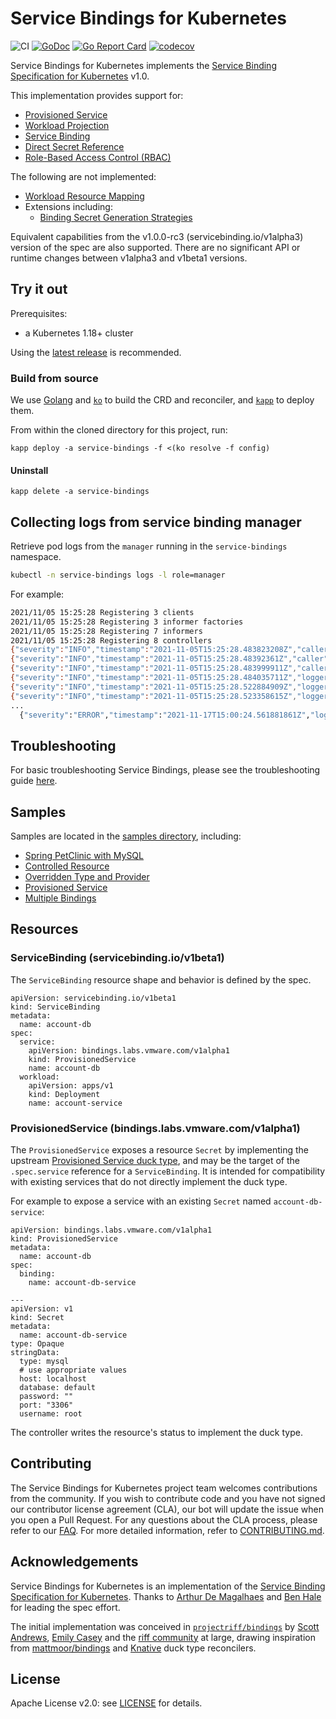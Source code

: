 
# Service Bindings for Kubernetes

![CI](https://github.com/vmware-tanzu/servicebinding/workflows/CI/badge.svg?branch=main)
[![GoDoc](https://godoc.org/github.com/vmware-tanzu/servicebinding?status.svg)](https://godoc.org/github.com/vmware-tanzu/servicebinding)
[![Go Report Card](https://goreportcard.com/badge/github.com/vmware-tanzu/servicebinding)](https://goreportcard.com/report/github.com/vmware-tanzu/servicebinding)
[![codecov](https://codecov.io/gh/vmware-tanzu/servicebinding/branch/main/graph/badge.svg)](https://codecov.io/gh/vmware-tanzu/servicebinding)


Service Bindings for Kubernetes implements the [Service Binding Specification for Kubernetes](https://servicebinding.io/) v1.0.

This implementation provides support for:
- [Provisioned Service](https://github.com/servicebinding/spec/tree/v1.0.0#provisioned-service)
- [Workload Projection](https://github.com/servicebinding/spec/tree/v1.0.0#workload-projection)
- [Service Binding](https://github.com/servicebinding/spec/tree/v1.0.0#service-binding)
- [Direct Secret Reference](https://github.com/servicebinding/spec/tree/v1.0.0#direct-secret-reference)
- [Role-Based Access Control (RBAC)](https://github.com/servicebinding/spec/tree/v1.0.0#role-based-access-control-rbac)

The following are not implemented:
- [Workload Resource Mapping](https://github.com/servicebinding/spec/tree/v1.0.0#workload-resource-mapping)
- Extensions including:
  - [Binding Secret Generation Strategies](https://github.com/servicebinding/spec/blob/v1.0.0/extensions/secret-generation.md)

Equivalent capabilities from the v1.0.0-rc3 (servicebinding.io/v1alpha3) version of the spec are also supported. There are no significant API or runtime changes between v1alpha3 and v1beta1 versions.

## Try it out

Prerequisites:
- a Kubernetes 1.18+ cluster

Using the [latest release](https://github.com/vmware-tanzu/servicebinding/releases/latest) is recommended.

### Build from source

We use [Golang](https://golang.org) and [`ko`](https://github.com/google/ko) to build the CRD and reconciler, and [`kapp`](https://get-kapp.io) to deploy them.

From within the cloned directory for this project, run:

```
kapp deploy -a service-bindings -f <(ko resolve -f config)
```

#### Uninstall

```
kapp delete -a service-bindings
```

## Collecting logs from service binding manager

Retrieve pod logs from the `manager` running in the `service-bindings` namespace.

  ```bash
  kubectl -n service-bindings logs -l role=manager
  ```

For example:

  ```bash
  2021/11/05 15:25:28 Registering 3 clients
  2021/11/05 15:25:28 Registering 3 informer factories
  2021/11/05 15:25:28 Registering 7 informers
  2021/11/05 15:25:28 Registering 8 controllers
  {"severity":"INFO","timestamp":"2021-11-05T15:25:28.483823208Z","caller":"logging/config.go:116","message":"Successfully created the logger."}
  {"severity":"INFO","timestamp":"2021-11-05T15:25:28.48392361Z","caller":"logging/config.go:117","message":"Logging level set to: info"}
  {"severity":"INFO","timestamp":"2021-11-05T15:25:28.483999911Z","caller":"logging/config.go:79","message":"Fetch GitHub commit ID from kodata failed","error":"open /var/run/ko/HEAD: no such file or directory"}
  {"severity":"INFO","timestamp":"2021-11-05T15:25:28.484035711Z","logger":"webhook","caller":"profiling/server.go:64","message":"Profiling enabled: false"}
  {"severity":"INFO","timestamp":"2021-11-05T15:25:28.522884909Z","logger":"webhook","caller":"leaderelection/context.go:46","message":"Running with Standard leader election"}
  {"severity":"INFO","timestamp":"2021-11-05T15:25:28.523358615Z","logger":"webhook","caller":"provisionedservice/controller.go:31","message":"Setting up event handlers."}
  ...
    {"severity":"ERROR","timestamp":"2021-11-17T15:00:24.561881861Z","logger":"webhook","caller":"controller/controller.go:548","message":"Reconcile error","duration":"167.902µs","error":"deployments.apps \"spring-petclinic\" not found","stacktrace":"knative.dev/pkg/controller.(*Impl).handleErr\n\tknative.dev/pkg@v0.0.0-20210331065221-952fdd90dbb0/controller/controller.go:548\nknative.dev/pkg/controller.(*Impl).processNextWorkItem\n\tknative.dev/pkg@v0.0.0-20210331065221-952fdd90dbb0/controller/controller.go:531\nknative.dev/pkg/controller.(*Impl).RunContext.func3\n\tknative.dev/pkg@v0.0.0-20210331065221-952fdd90dbb0/controller/controller.go:468"}
  ```

## Troubleshooting

For basic troubleshooting Service Bindings, please see the troubleshooting guide [here](./docs/troubleshooting.md).

## Samples

Samples are located in the [samples directory](./samples), including:

- [Spring PetClinic with MySQL](./samples/spring-petclinic)
- [Controlled Resource](./samples/controlled-resource)
- [Overridden Type and Provider](./samples/overridden-type-provider)
- [Provisioned Service](./samples/provisioned-service)
- [Multiple Bindings](./samples/multi-binding)

## Resources

### ServiceBinding (servicebinding.io/v1beta1)

The `ServiceBinding` resource shape and behavior is defined by the spec.

```
apiVersion: servicebinding.io/v1beta1
kind: ServiceBinding
metadata:
  name: account-db
spec:
  service:
    apiVersion: bindings.labs.vmware.com/v1alpha1
    kind: ProvisionedService
    name: account-db
  workload:
    apiVersion: apps/v1
    kind: Deployment
    name: account-service
```

### ProvisionedService (bindings.labs.vmware.com/v1alpha1)

The `ProvisionedService` exposes a resource `Secret` by implementing the upstream [Provisioned Service duck type](https://github.com/k8s-service-bindings/spec#provisioned-service), and may be the target of the `.spec.service` reference for a `ServiceBinding`. It is intended for compatibility with existing services that do not directly implement the duck type.

For example to expose a service with an existing `Secret` named `account-db-service`:

```
apiVersion: bindings.labs.vmware.com/v1alpha1
kind: ProvisionedService
metadata:
  name: account-db
spec:
  binding:
    name: account-db-service

---
apiVersion: v1
kind: Secret
metadata:
  name: account-db-service
type: Opaque
stringData:
  type: mysql
  # use appropriate values
  host: localhost
  database: default
  password: ""
  port: "3306"
  username: root
```

The controller writes the resource's status to implement the duck type.

## Contributing

The Service Bindings for Kubernetes project team welcomes contributions from the community. If you wish to contribute code and you have not signed our contributor license agreement (CLA), our bot will update the issue when you open a Pull Request. For any questions about the CLA process, please refer to our [FAQ](https://cla.vmware.com/faq). For more detailed information, refer to [CONTRIBUTING.md](CONTRIBUTING.md).

## Acknowledgements

Service Bindings for Kubernetes is an implementation of the [Service Binding Specification for Kubernetes](https://github.com/k8s-service-bindings/spec). Thanks to [Arthur De Magalhaes](https://github.com/arthurdm) and [Ben Hale](https://github.com/nebhale) for leading the spec effort. 

The initial implementation was conceived in [`projectriff/bindings`](https://github.com/projectriff/bindings/) by [Scott Andrews](https://github.com/scothis), [Emily Casey](https://github.com/ekcasey) and the [riff community](https://github.com/orgs/projectriff/people) at large, drawing inspiration from [mattmoor/bindings](https://github.com/mattmoor/bindings) and [Knative](https://knative.dev) duck type reconcilers.

## License

Apache License v2.0: see [LICENSE](./LICENSE) for details.
